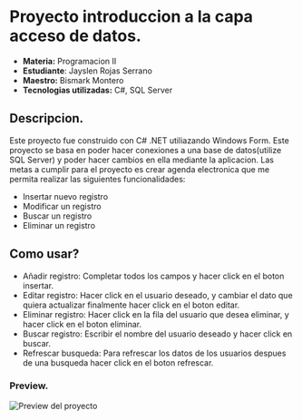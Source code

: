 # Proyecto introduccion a la capa acceso de datos.
<ul>
  <li><strong>Materia:</strong> Programacion II</li>
  <li><strong>Estudiante</strong>: Jayslen Rojas Serrano</li>
  <li><strong>Maestro:</strong> Bismark Montero </li>
  <li><strong>Tecnologias utilizadas:</strong> C#, SQL Server</li>
</ul>

## Descripcion.

Este proyecto fue construido con C# .NET utiliazando Windows Form. Este proyecto se basa en poder hacer conexiones a una base de datos(utilize SQL Server) y poder hacer cambios en ella mediante la aplicacion.
Las metas a cumplir para el proyecto es crear agenda electronica que me permita realizar las siguientes funcionalidades:
- Insertar nuevo registro
- Modificar un registro
- Buscar un registro
- Eliminar un registro

## Como usar?
- Añadir registro: Completar todos los campos y hacer click en el boton insertar.
- Editar registro: Hacer click en el usuario deseado, y cambiar el dato que quiera actualizar finalmente hacer click en el boton editar.
- Eliminar registro: Hacer click en la fila del usuario que desea eliminar, y hacer click en el boton eliminar.
- Buscar registro: Escribir el nombre del usuario deseado y hacer click en buscar.
- Refrescar busqueda: Para refrescar los datos de los usuarios despues de una busqueda hacer click en el boton refrescar.

### Preview.
![Preview del proyecto](https://github.com/user-attachments/assets/a38dfcd5-5f07-49fc-8fab-e631438e84a8)
